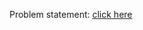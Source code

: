 Problem statement: [click here](https://www.cse.iitb.ac.in/~shivaram/teaching/old/cs747-a2022/pa-1/programming-assignment-1.html)
